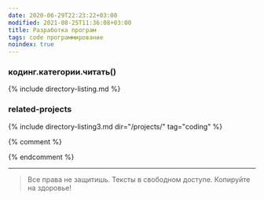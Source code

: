 ```yaml
---
date: 2020-06-29T22:23:22+03:00
modified: 2021-08-25T11:36:08+03:00
title: Разработка програм
tags: code программирование
noindex: true
---
```


### кодинг.категории.читать()
{% include directory-listing.md %}

### **related-projects**
{% include directory-listing3.md dir="/projects/" tag="coding" %}

{% comment %}
<!--
### old
1. [Android](./Android.md)
1. [Arduino](./Arduino.md)
1. [CMS](./CMS.md)
1. [Golang](./Golang.md)
1. [HTML](./HTML.md)
1. [Markdown](./Markdown.md)
1. [Python](./Python.md)
1. [Python-Django](./Python-Django.md)
1. [Telegram-боты](./Telegram-боты.md)
1. [Как-учиться](./Как-учиться.md)
1. [Инструменты](./Tools.md)
2. [Тесты](./Testing.md)

#### тестовые страницы
1. 200801 [Title](./index.md)  
1. ггммдд [Проверка](../beta)


### Статьи по теме:



## Ссылки по теме:

1. ггммдд [название](./)
1. ггммдд [название](./)
1. ггммдд [название](./)


1. 210212 [Python-Django](./210212-Python-Django.md)
1. 210123 [Курсы программирования для самых маленьких](./210123-кодинг-начало.md)

1. 210118 [Golang](./210118_Golang_basics.md)
1. 210117 [HTML References](./210117_html_basics.md)
1. 210101 [Песочницы для отладки](./210101_песочницы.md)
1. 201217 [Спойлер на html](./201217_spoiler_html.md)
1. 201212 [Модули преобразователей напряжения](./201212_регуляторы_напруги.md)

1. 201207 [Регулятор громкости на модуль усилителя](./201207_регулятор_громкости.md)
1. 201207 [Telegram бот на python](./201207_tg_bot_python.md)
1. 201207 [Граф. интерфейс для python](./201207_gui_python.md)
1. 201018 [сайты-по-разработке](./201018_сайты-по-разработке.md)
1. 201010 [Разные IDE](./201010_IDEs.md)

1. 200907 [Про bootstrap и css-grid](./200907_bootstrap_vs_css-grid.md)
1. 200825 [Конструкторы ботов](./200825_конструкторы-ботов.md)
1. 200807 [Темы wordpress](./200807_wp-themes.md)
1. 200729 [Комментарии на сайт](./200729-комментарии-на-сайт.md)  
1. 200728 [Разные интересные CMS системы](./200728_cms.md)

1. 200722 [Ссылки на шпаргалки по markdown](./200722_markdown.md)
1. 200715 [Шпаргалка по markdown](./200715_md_шпаргалка.md)
1. 200630 [Переменные GitHub Pages](./200630-gh-pages-vars.md)
1. 200630 [Пример markdown текста](./200630-md-example.md)
1. 200628 [Разработка прог Android](200628_android_разработка.md)  
{: reversed="reversed"}
-->
{% endcomment %}

***
> Все права не защитишь. Тексты в свободном доступе. Копируйте на здоровье!
